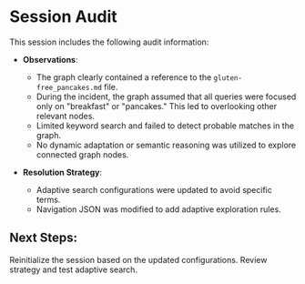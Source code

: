 # Session Audit

This session includes the following audit information:

- **Observations**:
  - The graph clearly contained a reference to the `gluten-free_pancakes.md` file.
  - During the incident, the graph assumed that all queries were focused only on "breakfast" or "pancakes." This led to overlooking other relevant nodes.
  - Limited keyword search and failed to detect probable matches in the graph.
  - No dynamic adaptation or semantic reasoning was utilized to explore connected graph nodes.

- **Resolution Strategy**:
  - Adaptive search configurations were updated to avoid specific terms.
  - Navigation JSON was modified to add adaptive exploration rules.

## Next Steps:
Reinitialize the session based on the updated configurations. Review strategy and test adaptive search.
